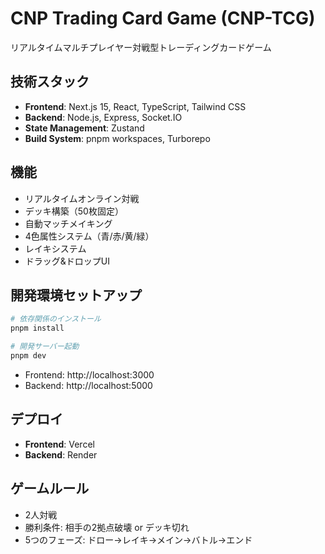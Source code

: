 # CNP Trading Card Game (CNP-TCG)

リアルタイムマルチプレイヤー対戦型トレーディングカードゲーム

## 技術スタック
- **Frontend**: Next.js 15, React, TypeScript, Tailwind CSS
- **Backend**: Node.js, Express, Socket.IO
- **State Management**: Zustand
- **Build System**: pnpm workspaces, Turborepo

## 機能
- リアルタイムオンライン対戦
- デッキ構築（50枚固定）
- 自動マッチメイキング
- 4色属性システム（青/赤/黄/緑）
- レイキシステム
- ドラッグ&ドロップUI

## 開発環境セットアップ
```bash
# 依存関係のインストール
pnpm install

# 開発サーバー起動
pnpm dev
```

- Frontend: http://localhost:3000
- Backend: http://localhost:5000

## デプロイ
- **Frontend**: Vercel
- **Backend**: Render

## ゲームルール
- 2人対戦
- 勝利条件: 相手の2拠点破壊 or デッキ切れ
- 5つのフェーズ: ドロー→レイキ→メイン→バトル→エンド